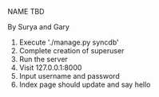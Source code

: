 NAME TBD

By Surya and Gary

1. Execute './manage.py syncdb'
2. Complete creation of superuser
3. Run the server
4. Visit 127.0.0.1:8000
5. Input username and password
6. Index page should update and say hello
